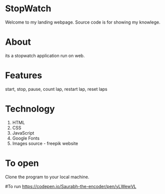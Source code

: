 # StopWatch
Welcome to my landing webpage. Source code is for showing my knowlege.

# About
its a stopwatch application run on web.

# Features
start, stop, pause, count lap, restart lap, reset laps

# Technology
1. HTML
2. CSS
3. JavaScript
4. Google Fonts
5. Images source - freepik website

# To open
Clone the program to your local machine.

#To run
https://codepen.io/Saurabh-the-encoder/pen/yLWewVL
